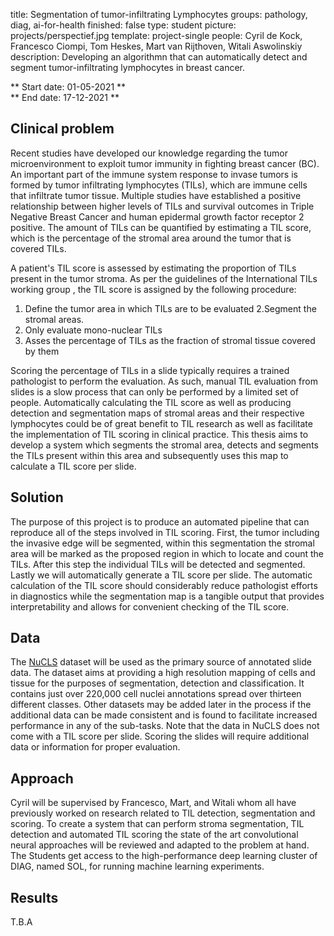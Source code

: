 title: Segmentation of tumor-infiltrating Lymphocytes
groups: pathology, diag, ai-for-health
finished: false 
type: student
picture: projects/perspectief.jpg 
template: project-single
people: Cyril de Kock, Francesco Ciompi, Tom Heskes, Mart van Rijthoven, Witali Aswolinskiy
description: Developing an algorithmn that can automatically detect and segment tumor-infiltrating lymphocytes in breast cancer.

** Start date: 01-05-2021 ** <br>
** End date: 17-12-2021 **

## Clinical problem

Recent studies have developed our knowledge regarding the tumor microenvironment to exploit tumor immunity in fighting breast cancer (BC). An important part of the immune system response to invase tumors is formed by tumor infiltrating lymphocytes (TILs), which are immune cells that infiltrate tumor tissue. Multiple studies have established a positive relationship between higher levels of TILs and survival outcomes in Triple Negative Breast Cancer and human epidermal growth factor receptor 2 positive. The amount of TILs can be quantified by estimating a TIL score, which is the percentage of the stromal area around the tumor that is covered TILs.

A patient's TIL score is assessed by estimating the proportion of TILs present in the tumor stroma.  As per the guidelines of the International TILs working group , the TIL score is assigned by the following procedure:
1. Define the tumor area in which TILs are to be evaluated
2.Segment the stromal areas.
3. Only evaluate mono-nuclear TILs
4. Asses the percentage of TILs as the fraction of stromal tissue covered by them
    
Scoring the percentage of TILs in a slide typically requires a trained pathologist to perform the evaluation. As such, manual TIL evaluation from slides is a slow process that can only be performed by a limited set of people. Automatically calculating the TIL score as well as producing detection and segmentation maps of stromal areas and their respective lymphocytes could be of great benefit to TIL research as well as facilitate the implementation of TIL scoring in clinical practice. This thesis aims to develop a system which segments the stromal area, detects and segments the TILs present within this area and subsequently uses this map to calculate a TIL score per slide.

## Solution

The purpose of this project is to produce an automated pipeline that can reproduce all of the steps involved in TIL scoring. First, the tumor including the invasive edge will be segmented, within this segmentation the stromal area will be marked as the proposed region in which to locate and count the TILs. After this step the individual TILs will be detected and segmented. Lastly we will automatically generate a TIL score per slide. The automatic calculation of the TIL score should considerably reduce pathologist efforts in diagnostics while the segmentation map is a tangible output that provides interpretability and allows for convenient checking of the TIL score.

## Data

The [NuCLS](https://sites.google.com/view/nucls/home?authuser=0) dataset will be used as the primary source of annotated slide data. The dataset aims at providing a high resolution mapping of cells and tissue for the purposes of segmentation, detection and classification. It contains just over 220,000 cell nuclei annotations spread over thirteen different classes. Other datasets may be added later in the process if the additional data can be made consistent and is found to facilitate increased performance in any of the sub-tasks. Note that the data in NuCLS does not come with a TIL score per slide. Scoring the slides will require additional data or information for proper evaluation.

## Approach

Cyril will be supervised by Francesco, Mart, and Witali whom all have previously worked on research related to TIL detection, segmentation and scoring. To create a system that can perform stroma segmentation, TIL detection and automated TIL scoring the state of the art convolutional neural approaches will be reviewed and adapted to the problem at hand. The Students get access to the high-performance deep learning cluster of DIAG, named SOL, for running machine learning experiments.

## Results

T.B.A
